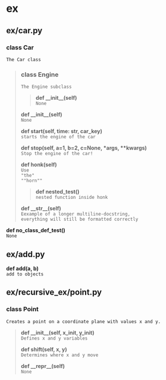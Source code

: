 # ex
## ex/car.py
### class Car
`The Car class` 

> ### class Engine
> `The Engine subclass` 
>
>> **def \_\_init\_\_(self)** \
>> `None` 
>>
> **def \_\_init\_\_(self)** \
> `None` 
>
> **def start(self, time: str, car_key)** \
> `starts the engine of the car` 
>
> **def stop(self, a=1, b=2, c=None, \*args, \*\*kwargs)** \
> `Stop the engine of the car!` 
>
> **def honk(self)** \
> `Use` \
`"the"` \
`""horn""` 
>
>> **def nested_test()** \
>> `nested function inside honk` 
>>
> **def \_\_str\_\_(self)** \
> `Eexample of a longer multiline-docstring,` \
`everything will still be formatted correctly` 
>
**def no_class_def_test()** \
`None` 


## ex/add.py
**def add(a, b)** \
`add to objects ` 


## ex/recursive_ex/point.py
### class Point
`Creates a point on a coordinate plane with values x and y.` 

> **def \_\_init\_\_(self, x_init, y_init)** \
> `Defines x and y variables` 
>
> **def shift(self, x, y)** \
> `Determines where x and y move` 
>
> **def \_\_repr\_\_(self)** \
> `None` 
>

